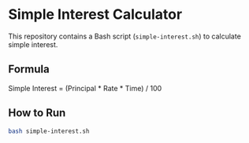 # Simple Interest Calculator

This repository contains a Bash script (`simple-interest.sh`) to calculate simple interest.

## Formula
Simple Interest = (Principal * Rate * Time) / 100

## How to Run
```bash
bash simple-interest.sh

